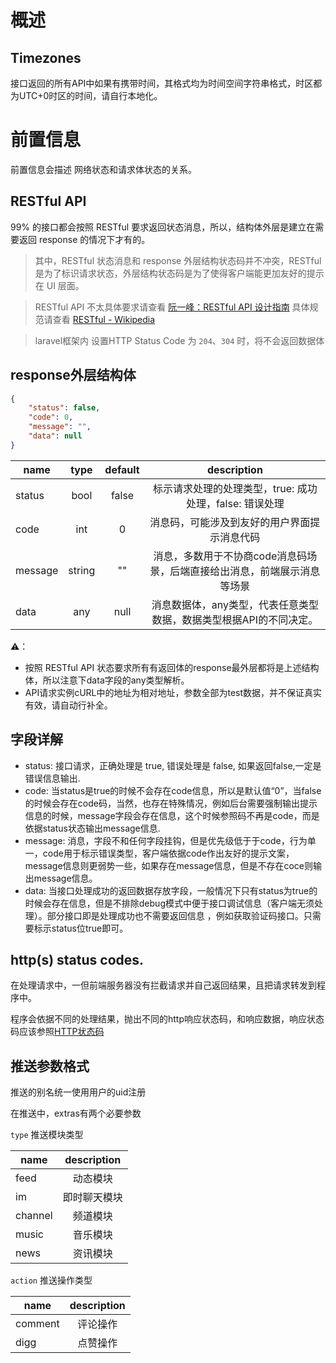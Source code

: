 # 概述

## Timezones
接口返回的所有API中如果有携带时间，其格式均为时间空间字符串格式，时区都为UTC+0时区的时间，请自行本地化。

# 前置信息

前置信息会描述 网络状态和请求体状态的关系。

## RESTful API

99% 的接口都会按照 RESTful 要求返回状态消息，所以，结构体外层是建立在需要返回 response 的情况下才有的。

> 其中，RESTful 状态消息和 response 外层结构状态码并不冲突，RESTful 是为了标识请求状态，外层结构状态码是为了使得客户端能更加友好的提示在 UI 层面。

> RESTful API 不太具体要求请查看 [阮一峰：RESTful API 设计指南](http://www.ruanyifeng.com/blog/2014/05/restful_api.html) 具体规范请查看 [RESTful - Wikipedia](https://en.wikipedia.org/wiki/Representational_state_transfer)

> laravel框架内  设置HTTP Status Code 为 `204`、`304` 时，将不会返回数据体

## response外层结构体
```json
{
    "status": false,
    "code": 0,
    "message": "",
    "data": null
}
```
| name     | type     | default  |description|
|----------|:--------:|:--------:|:---------:|
| status   | bool     | false    | 标示请求处理的处理类型，true: 成功处理，false: 错误处理|
| code     | int      | 0        | 消息码，可能涉及到友好的用户界面提示消息代码|
| message  | string   | ""       | 消息，多数用于不协商code消息码场景，后端直接给出消息，前端展示消息等场景 |
| data     | any      | null     | 消息数据体，any类型，代表任意类型数据，数据类型根据API的不同决定。|

⚠️：
- 按照 RESTful API 状态要求所有有返回体的response最外层都将是上述结构体，所以注意下data字段的any类型解析。
- API请求实例cURL中的地址为相对地址，参数全部为test数据，并不保证真实有效，请自动行补全。

## 字段详解
* status: 接口请求，正确处理是 true, 错误处理是 false, 如果返回false,一定是错误信息输出.
* code: 当status是true的时候不会存在code信息，所以是默认值“0”，当false的时候会存在code码，当然，也存在特殊情况，例如后台需要强制输出提示信息的时候，message字段会存在信息，这个时候参照码不再是code，而是依据status状态输出message信息.
* message: 消息，字段不和任何字段挂钩，但是优先级低于于code，行为单一，code用于标示错误类型，客户端依据code作出友好的提示文案，message信息则更弱势一些，如果存在message信息，但是不存在coce则输出message信息。
* data: 当接口处理成功的返回数据存放字段，一般情况下只有status为true的时候会存在信息，但是不排除debug模式中便于接口调试信息（客户端无须处理）。部分接口即是处理成功也不需要返回信息 ，例如获取验证码接口。只需要标示status位true即可。

## http(s) status codes.
在处理请求中，一但前端服务器没有拦截请求并自己返回结果，且把请求转发到程序中。

程序会依据不同的处理结果，抛出不同的http响应状态码，和响应数据，响应状态码应该参照[HTTP状态码](https://zh.wikipedia.org/wiki/HTTP%E7%8A%B6%E6%80%81%E7%A0%81)

## 推送参数格式

推送的别名统一使用用户的uid注册

在推送中，extras有两个必要参数 

`type` 推送模块类型 

| name | description  |
|------|:------------:|
| feed | 动态模块     |
| im   | 即时聊天模块 |
| channel | 频道模块  |
| music | 音乐模块    |
| news | 资讯模块     |

`action` 推送操作类型

| name | description  |
|------|:------------:|
| comment | 评论操作  |
| digg | 点赞操作     |